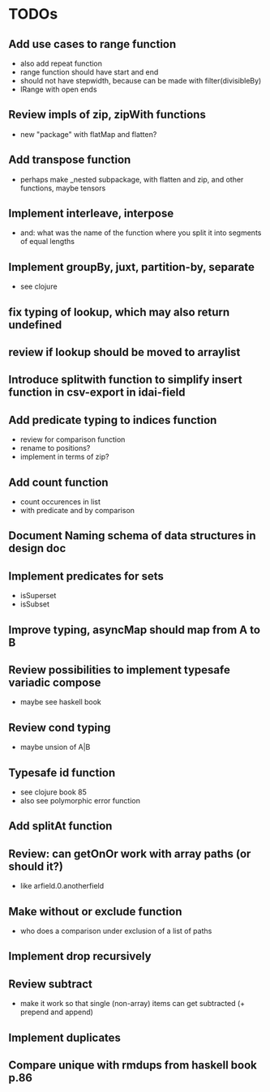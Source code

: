 # TODOs

## Add use cases to range function

* also add repeat function
* range function should have start and end
* should not have stepwidth, because can be made with filter(divisibleBy)
* lRange with open ends

## Review impls of zip, zipWith functions

* new "package" with flatMap and flatten?

## Add transpose function

* perhaps make _nested subpackage, with flatten and zip, and other functions, maybe tensors

## Implement interleave, interpose

* and: what was the name of the function where you split it into segments of equal lengths

## Implement groupBy, juxt, partition-by, separate

* see clojure

## fix typing of lookup, which may also return undefined

## review if lookup should be moved to arraylist

## Introduce splitwith function to simplify insert function in csv-export in idai-field

## Add predicate typing to indices function

* review for comparison function
* rename to positions?
* implement in terms of zip?

## Add count function

* count occurences in list
* with predicate and by comparison

## Document Naming schema of data structures in design doc

## Implement predicates for sets

* isSuperset
* isSubset

## Improve typing, asyncMap should map from A to B

## Review possibilities to implement typesafe variadic compose

* maybe see haskell book

## Review cond typing

* maybe unsion of A|B

## Typesafe id function 

* see clojure book 85
* also see polymorphic error function

## Add splitAt function

## Review: can getOnOr work with array paths (or should it?) 

* like arfield.0.anotherfield

## Make without or exclude function

* who does a comparison under exclusion of a list of paths

## Implement drop recursively

## Review subtract

* make it work so that single (non-array) items can get subtracted (+ prepend and append)

## Implement duplicates

## Compare unique with rmdups from haskell book p.86


